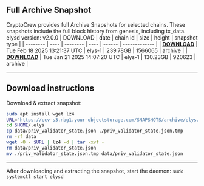 ## Full Archive Snapshot
CryptoCrew provides full Archive Snapshots for selected chains. These snapshots include the full block history from genesis, including tx_data.
elysd version: v2.0.0
| DOWNLOAD | date | chain id | size | height | snapshot type |
| -------- | ---- | -------- | ---- | ------ | ------------- |
| **[DOWNLOAD](https://ccv-s3.nbg1.your-objectstorage.com/SNAPSHOTS/archive/elys/elys-1_1566065.tar.lz4)** | Tue Feb 18 2025 13:21:37 UTC | elys-1 | 239.78GB | 1566065 | archive |
| **[DOWNLOAD](https://ccv-s3.nbg1.your-objectstorage.com/SNAPSHOTS/archive/elys/elys-1_920623.tar.lz4)** | Tue Jan 21 2025 14:07:20 UTC | elys-1 | 130.23GB | 920623 | archive |

---

## Download instructions
Download & extract snapshot:
```sh
sudo apt install wget lz4
URL="https://ccv-s3.nbg1.your-objectstorage.com/SNAPSHOTS/archive/elys/"
cd $HOME/.elys
cp data/priv_validator_state.json ./priv_validator_state.json.tmp
rm -rf data
wget -O - $URL | lz4 -d | tar -xvf -
rm data/priv_validator_state.json
mv ./priv_validator_state.json.tmp data/priv_validator_state.json
```
---

After downloading and extracting the snapshot, start the daemon:
`sudo systemctl start elysd`
